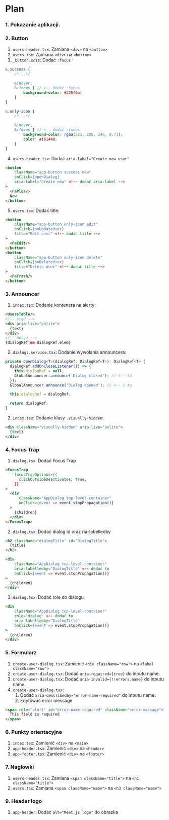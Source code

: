 # Plan

### 1. Pokazanie aplikacji.
### 2. Button
1. `users-header.tsx`: Zamiana `<div>` na `<button>`
2. `users.tsx`: Zamiana `<div>` na `<button>`
3. `_button.scss`: Dodać `:focus`
```scss
&.success {
    /*...*/

    &:hover,
    &:focus { // <-- dodać :focus
        background-color: #225f6b;
    }
}  

&.only-icon {
    /*...*/

    &:hover,
    &:focus { // <-- dodać :focus
        background-color: rgba(223, 225, 246, 0.71);
        color: #161440;
    }
}
```
    
4. `users-header.tsx`: Dodać `aria-label="Create new user"`
```html
<button
    className="app-button success new"
    onClick={openDialog}
    aria-label="Create new" <!-- dodać aria-label -->
>
  <FaPlus/>
  New
</button>
```
5. `users.tsx`: Dodać title:
```html
<button
    className="app-button only-icon edit"
    onClick={onUpdateUser}
    title="Edit user" <!-- dodać title -->
>
  <FaEdit/>
</button>
<button
    className="app-button only-icon delete"
    onClick={onDeleteUser}
    title="Delete user" <!-- dodać title -->
>
  <FaTrash/>
</button>
```

### 3. Announcer

1. `index.tsx`: Dodanie kontenera na alerty:
```html
<UsersTable/>
<!-- stąd -->
<div aria-live="polite">
  {text}
</div>
<!-- dotąd -->
{dialogRef && dialogRef.elem}
```

2. `dialogs.service.tsx`: Dodanie wywołania announcera:
```typescript
private openDialog<T>(dialogRef: DialogRef<T>): DialogRef<T> {
  dialogRef.addOnCloseListener(() => {
    this.dialogRef = null;
    GlobalAnnouncer.announce('Dialog closed'); // <-- to
  });
  GlobalAnnouncer.announce('Dialog opened'); // <-- i to

  this.dialogRef = dialogRef;

  return dialogRef;
}
```

2. `index.tsx`: Dodanie klasy `.visually-hidden`:
```html
<div className="visually-hidden" aria-live="polite">
  {text}
</div>
```

### 4. Focus Trap

1. `dialog.tsx`: Dodać Focus Trap
```html
<FocusTrap
    focusTrapOptions={{
      clickOutsideDeactivates: true,
    }}
>
  <div
      className="AppDialog top-level-container"
      onClick={event => event.stopPropagation()}
  >
    {children}
  </div>
</FocusTrap>
```

2. `dialog.tsx`: Dodać dialog id oraz ria-labelledby

```html
<h2 className="dialogTitle" id="DialogTitle">
  {title}
</h2>
```

```html
<div
    className="AppDialog top-level-container"
    aria-labelledby="DialogTitle" <-- dodać to
    onClick={event => event.stopPropagation()}
>
  {children}
</div>
```

3. `dialog.tsx`: Dodać role do dialogu
```html
<div
    className="AppDialog top-level-container"
    role="dialog" <-- dodać to
    aria-labelledby="DialogTitle" 
    onClick={event => event.stopPropagation()}
>
  {children}
</div>
```

### 5. Formularz

1. `create-user-dialog.tsx`: Zamienic `<div className="row">` na `<label className="row">`
2. `create-user-dialog.tsx`: Dodać `aria-required={true}` do inputu name.
3. `create-user-dialog.tsx`: Dodać `aria-invalid={!!errors.name}` do inputu name.
4. `create-user-dialog.tsx`: 
    1. Dodać `aria-describedby="error-name-required"` do inputu name.
    2. Edytować error message
```html
<span role="alert" id="error-name-required" className="error-message">
  This field is required
</span>
```    

### 6. Punkty orientacyjne

1. `index.tsx`: Zamienić `<div>` na `<main>`
2. `app-header.tsx`: Zamienić `<div>` na `<header>`
3. `app-footer.tsx`: Zamienić `<div>` na `<footer>`

### 7. Naglowki

1. `users-header.tsx`: Zamiana `<span className="title">` na `<h1 className="title">`
2. `users.tsx`: Zamiana `<span className="name">` na `<h3 className="name">`


### 9. Header logo

1. `app-header`: Dodać `alt="Meet.js logo"` do obrazka
